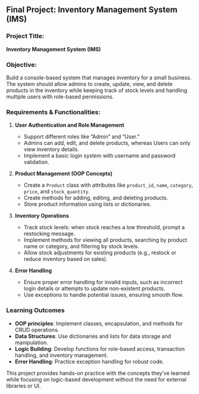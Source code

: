 ## Final Project: Inventory Management System (IMS)

### Project Title:

**Inventory Management System (IMS)**

### Objective:

Build a console-based system that manages inventory for a small business. The system should allow admins to create, update, view, and delete products in the inventory while keeping track of stock levels and handling multiple users with role-based permissions.

### Requirements & Functionalities:

1. **User Authentication and Role Management**

   - Support different roles like “Admin” and “User.”
   - Admins can add, edit, and delete products, whereas Users can only view inventory details.
   - Implement a basic login system with username and password validation.

2. **Product Management (OOP Concepts)**

   - Create a `Product` class with attributes like `product_id`, `name`, `category`, `price`, and `stock_quantity`.
   - Create methods for adding, editing, and deleting products.
   - Store product information using lists or dictionaries.

3. **Inventory Operations**

   - Track stock levels: when stock reaches a low threshold, prompt a restocking message.
   - Implement methods for viewing all products, searching by product name or category, and filtering by stock levels.
   - Allow stock adjustments for existing products (e.g., restock or reduce inventory based on sales).

4. **Error Handling**
   - Ensure proper error handling for invalid inputs, such as incorrect login details or attempts to update non-existent products.
   - Use exceptions to handle potential issues, ensuring smooth flow.

### Learning Outcomes

- **OOP principles**: Implement classes, encapsulation, and methods for CRUD operations.
- **Data Structures**: Use dictionaries and lists for data storage and manipulation.
- **Logic Building**: Develop functions for role-based access, transaction handling, and inventory management.
- **Error Handling**: Practice exception handling for robust code.

This project provides hands-on practice with the concepts they’ve learned while focusing on logic-based development without the need for external libraries or UI.
